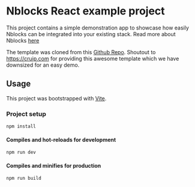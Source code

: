 # Nblocks React example project

This project contains a simple demonstration app to showcase how easily Nblocks can be integrated into your existing stack.
Read more about Nblocks [here](https://nblocks.dev)

The template was cloned from this [Github Repo](https://github.com/cruip/tailwind-dashboard-template).
Shoutout to https://cruip.com for providing this awesome template which we have downsized for an easy demo.

## Usage

This project was bootstrapped with [Vite](https://vitejs.dev/).

### Project setup
```
npm install
```

#### Compiles and hot-reloads for development
```
npm run dev
```

#### Compiles and minifies for production
```
npm run build
```
